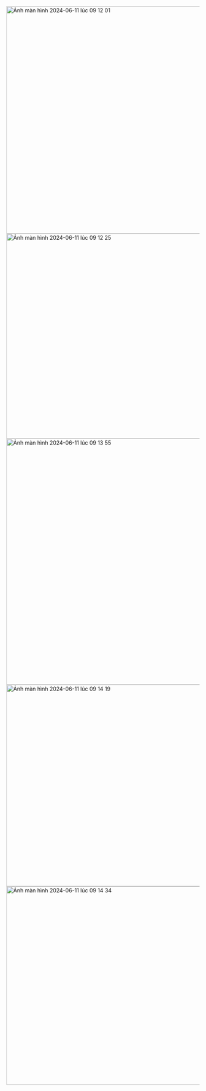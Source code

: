 <img width="593" alt="Ảnh màn hình 2024-06-11 lúc 09 12 01" src="https://github.com/Duckhanhdeptrai-U1114171032/U1114171032/assets/162246669/3555f6f3-0b79-4824-b76f-39aa42211e08">

<img width="535" alt="Ảnh màn hình 2024-06-11 lúc 09 12 25" src="https://github.com/Duckhanhdeptrai-U1114171032/U1114171032/assets/162246669/3ebdb8cf-fb76-44c3-b54f-a585d7d78a2a">

<img width="642" alt="Ảnh màn hình 2024-06-11 lúc 09 13 55" src="https://github.com/Duckhanhdeptrai-U1114171032/U1114171032/assets/162246669/d28c6337-a2c6-416b-b088-b4eb52495213">

<img width="526" alt="Ảnh màn hình 2024-06-11 lúc 09 14 19" src="https://github.com/Duckhanhdeptrai-U1114171032/U1114171032/assets/162246669/aa235c98-bd34-4137-a1a1-5d79f21b773e">

<img width="518" alt="Ảnh màn hình 2024-06-11 lúc 09 14 34" src="https://github.com/Duckhanhdeptrai-U1114171032/U1114171032/assets/162246669/4f69d5bc-bbb3-475f-ae9a-dbea1c023454">





